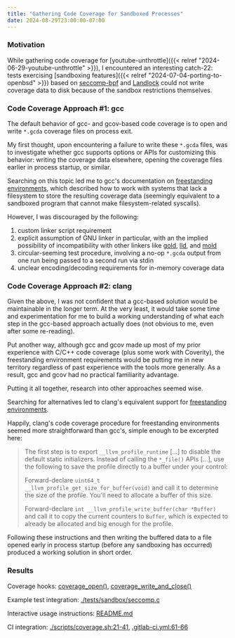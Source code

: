 ```yaml
---
title: "Gathering Code Coverage for Sandboxed Processes"
date: 2024-08-29T23:00:00-07:00
---
```


### Motivation

While gathering code coverage for
[youtube-unthrottle]({{< relref "2024-06-29-youtube-unthrottle" >}}),
I encountered an interesting catch-22: tests exercising
[sandboxing features]({{< relref "2024-07-04-porting-to-openbsd" >}})
based on
[seccomp-bpf](https://gitlab.com/ewoo/youtube-unthrottle/-/blob/main/src/seccomp.c)
and
[Landlock](https://gitlab.com/ewoo/youtube-unthrottle/-/blob/main/src/landlock.c)
could not write coverage data to disk because of the sandbox restrictions themselves.

### Code Coverage Approach #1: gcc

The default behavior of gcc- and gcov-based code coverage is to open and
write `*.gcda` coverage files on process exit.

My first thought, upon encountering a failure to write these `*.gcda`
files, was to investigate whether gcc supports options or APIs for
customizing this behavior: writing the coverage data elsewhere, opening
the coverage files earlier in process startup, or similar.

Searching on this topic led me to gcc's documentation on
[freestanding environments](https://gcc.gnu.org/onlinedocs/gcc/Freestanding-Environments.html),
which described how to work with systems that lack a filesystem to
store the resulting coverage data (seemingly equivalent to a sandboxed
program that cannot make filesystem-related syscalls).

However, I was discouraged by the following:

1. custom linker script requirement
2. explicit assumption of GNU linker in particular, with an the implied
   possibility of incompatibility with other linkers like
[gold](https://sourceware.org/git/?p=binutils-gdb.git;a=blob;f=gold/README),
[lld](https://lld.llvm.org),
and [mold](https://github.com/rui314/mold)
3. circular-seeming test procedure, involving a no-op `*.gcda` output
   from one run being passed to a second run via stdin
4. unclear encoding/decoding requirements for in-memory coverage data

### Code Coverage Approach #2: clang

Given the above, I was not confident that a gcc-based solution would be
maintainable in the longer term. At the very least, it would take some
time and experimentation for me to build a working understanding of what
each step in the gcc-based approach actually does (not obvious to me,
even after some re-reading).

Put another way, although gcc and gcov made up most of my prior
experience with C/C++ code coverage (plus some work with Coverity), the
freestanding environment requirements would be putting me in new
territory regardless of past experience with the tools more generally.
As a result, gcc and gcov had no practical familiarity advantage.

Putting it all together, research into other approaches seemed wise.

Searching for alternatives led to clang's equivalent support for
[freestanding environments](https://clang.llvm.org/docs/SourceBasedCodeCoverage.html#using-the-profiling-runtime-without-a-filesystem).

Happily, clang's code coverage procedure for freestanding environments
seemed more straightforward than gcc's, simple enough to be excerpted
here:

> The first step is to export `__llvm_profile_runtime` [...] to disable
> the default static initializers. Instead of calling the `*_file()`
> APIs [...], use the following to save the profile directly to a buffer
> under your control:
>
> Forward-declare `uint64_t __llvm_profile_get_size_for_buffer(void)`
> and call it to determine the size of the profile. You'll need to
> allocate a buffer of this size.
>
> Forward-declare `int __llvm_profile_write_buffer(char *Buffer)` and
> call it to copy the current counters to `Buffer`, which is expected to
> already be allocated and big enough for the profile.

Following these instructions and then writing the buffered data to a
file opened early in process startup (before any sandboxing has
occurred) produced a working solution in short order.

### Results

Coverage hooks:
[coverage_open()](https://gitlab.com/ewoo/youtube-unthrottle/-/merge_requests/22/diffs#62dce53b8e55ca7ae75181dfcdcbffa6c6f83061_0_47),
[coverage_write_and_close()](https://gitlab.com/ewoo/youtube-unthrottle/-/merge_requests/22/diffs#62dce53b8e55ca7ae75181dfcdcbffa6c6f83061_0_80)

Example test integration:
[./tests/sandbox/seccomp.c](https://gitlab.com/ewoo/youtube-unthrottle/-/merge_requests/22/diffs#1967e780d83df64fe354ac262d791fb9e321ac17_217_218)

Interactive usage instructions:
[README.md](https://gitlab.com/ewoo/youtube-unthrottle/-/blob/7200009a34faaa7b320aa4c2fa2e0c575d669a27/README.md#L127-135)

CI integration:
[./scripts/coverage.sh:21-41](https://gitlab.com/ewoo/youtube-unthrottle/-/blob/7200009a34faaa7b320aa4c2fa2e0c575d669a27/scripts/coverage.sh#L21-41),
[.gitlab-ci.yml:61-66](https://gitlab.com/ewoo/youtube-unthrottle/-/blob/7200009a34faaa7b320aa4c2fa2e0c575d669a27/.gitlab-ci.yml#L61-66)

